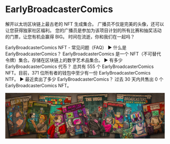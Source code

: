 # EarlyBroadcasterComics

解开以太坊区块链上最古老的 NFT 生成集合。 广播员不仅是完美的头像，还可以让您获得独家社区福利。 您的广播员是参加为该项目计划的所有比赛和抽奖活动的门票，让您有机会赢得 BIG。 时间在流逝，你和我们在一起吗？

EarlyBroadcasterComics NFT - 常见问题（FAQ）
▶ 什么是 EarlyBroadcasterComics？
EarlyBroadcasterComics 是一个 NFT（不可替代令牌）集合。存储在区块链上的数字艺术品集合。
▶ 有多少 EarlyBroadcasterComics 代币？
总共有 555 个 EarlyBroadcasterComics NFT。目前，371 位所有者的钱包中至少有一份 EarlyBroadcasterComics NTF。
▶ 最近卖出了多少 EarlyBroadcasterComics？
过去 30 天内共售出 0 个 EarlyBroadcasterComics NFT。

![NFT](unnamed.jpg)


